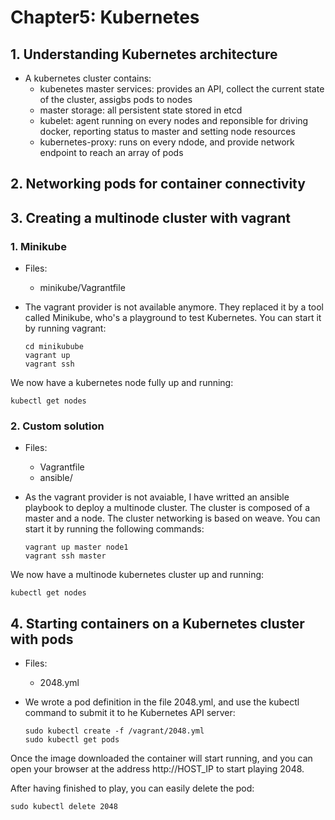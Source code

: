 # Chapter5: Kubernetes

## 1. Understanding Kubernetes architecture

* A kubernetes cluster contains:
  * kubenetes master services: provides an API, collect the current state of the cluster, assigbs pods to nodes
  * master storage: all persistent state stored in etcd
  * kubelet: agent running on every nodes and reponsible for driving docker, reporting status to master and setting node resources
  * kubernetes-proxy: runs on every ndode, and provide network endpoint to reach an array of pods

## 2. Networking pods for container connectivity

## 3. Creating a multinode cluster with vagrant

### 1. Minikube

* Files:
   * minikube/Vagrantfile

* The vagrant provider is not available  anymore. They replaced it by a tool called Minikube, who's a playground to test Kubernetes. You can start it by running vagrant:

   ```
   cd minikubube
   vagrant up
   vagrant ssh
   ```

We now have a kubernetes node fully up and running:

   ```
   kubectl get nodes
   ```

### 2. Custom solution

* Files:
   * Vagrantfile
   * ansible/

* As the vagrant provider is not avaiable, I have writted an ansible playbook to deploy a multinode cluster. The cluster is composed of a master and a node. The cluster networking is based on weave. You can start it by running the following commands:

   ```
   vagrant up master node1
   vagrant ssh master
   ```
We now have a multinode kubernetes cluster up and running:

   ```
   kubectl get nodes
   ```

## 4. Starting containers on a Kubernetes cluster with pods

* Files:
   * 2048.yml

* We wrote a pod definition in the file 2048.yml, and use the kubectl command to submit it to he Kubernetes API server:

   ```
   sudo kubectl create -f /vagrant/2048.yml
   sudo kubectl get pods
   ```
Once the image downloaded the container will start running, and you can open your browser at the address http://HOST_IP to start playing 2048.

After having finished to play, you can easily delete the pod:

   `sudo kubectl delete 2048`
